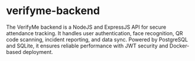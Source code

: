 # verifyme-backend
The VerifyMe backend is a NodeJS and ExpressJS API for secure attendance tracking. It handles user authentication, face recognition, QR code scanning, incident reporting, and data sync. Powered by PostgreSQL and SQLite, it ensures reliable performance with JWT security and Docker-based deployment.
